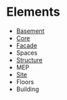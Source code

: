 # Elements

* [Basement](Basement/README.md)
* [Core](Core/README.md)
* [Facade](Facade/README.md)
* Spaces
* [Structure](Structure/README.md)
* MEP
* [Site](Site/README.md)
* Floors
* Building
